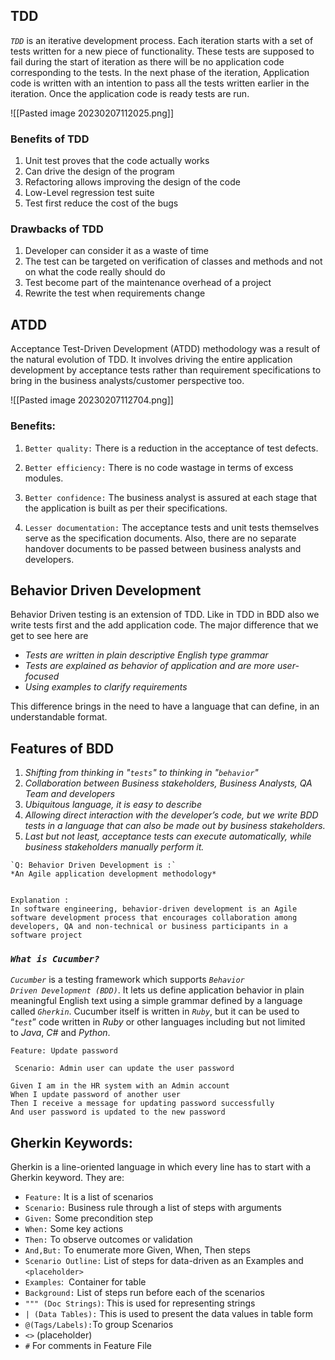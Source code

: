 ## TDD

_`TDD`_ is an iterative development process. Each iteration starts with a set of tests written for a new piece of functionality. These tests are supposed to fail during the start of iteration as there will be no application code corresponding to the tests. In the next phase of the iteration, Application code is written with an intention to pass all the tests written earlier in the iteration. Once the application code is ready tests are run.

![[Pasted image 20230207112025.png]]


### Benefits of TDD

1.  Unit test proves that the code actually works
2.  Can drive the design of the program
3.  Refactoring allows improving the design of the code
4.  Low-Level regression test suite
5.  Test first reduce the cost of the bugs

### Drawbacks of TDD

1.  Developer can consider it as a waste of time
2.  The test can be targeted on verification of classes and methods and not on what the code really should do
3.  Test become part of the maintenance overhead of a project
4.  Rewrite the test when requirements change


## ATDD
Acceptance Test-Driven Development (ATDD) methodology was a result of the natural evolution of TDD. It involves driving the entire application development by acceptance tests rather than requirement specifications to bring in the business analysts/customer perspective too.

![[Pasted image 20230207112704.png]]

### Benefits:

1.  `Better quality:` There is a reduction in the acceptance of test defects.
    
2.  `Better efficiency:` There is no code wastage in terms of excess modules.
    
3.  `Better confidence:` The business analyst is assured at each stage that the application is built as per their specifications.
    
4.  `Lesser documentation:` The acceptance tests and unit tests themselves serve as the specification documents. Also, there are no separate handover documents to be passed between business analysts and developers.

## Behavior Driven Development

Behavior Driven testing is an extension of TDD. Like in TDD in BDD also we write tests first and the add application code. The major difference that we get to see here are

-   _Tests are written in plain descriptive English type grammar_
-   _Tests are explained as behavior of application and are more user-focused_
-   _Using examples to clarify requirements_

This difference brings in the need to have a language that can define, in an understandable format.

## Features of BDD

1.  _Shifting from thinking in "`tests`" to thinking in "`behavior`"_
2.  _Collaboration between Business stakeholders, Business Analysts, QA Team and developers_
3.  _Ubiquitous language, it is easy to describe_
4.  _Allowing direct interaction with the developer’s code, but we write BDD tests in a language that can also be made out by business stakeholders._
5.   _Last but not least, acceptance tests can execute automatically, while business stakeholders manually perform it._



```ad-question
`Q: Behavior Driven Development is :`
*An Agile application development methodology* 


Explanation :
In software engineering, behavior-driven development is an Agile software development process that encourages collaboration among developers, QA and non-technical or business participants in a software project
```


### _`What is Cucumber?`_

_`Cucumber`_ is a testing framework which supports _`Behavior Driven Development (BDD)`_. It lets us define application behavior in plain meaningful English text using a simple grammar defined by a language called _`Gherkin`_. Cucumber itself is written in _`Ruby`_, but it can be used to “_`test`_” code written in _Ruby_ or other languages including but not limited to _Java_, _C#_ and _Python_.

```Gherkin
Feature: Update password

 Scenario: Admin user can update the user password

Given I am in the HR system with an Admin account
When I update password of another user
Then I receive a message for updating password successfully
And user password is updated to the new password
```

## Gherkin Keywords:

Gherkin is a line-oriented language in which every line has to start with a Gherkin keyword. They are:

- `Feature:` It is a list of scenarios
- `Scenario:` Business rule through a list of steps with arguments
- `Given:` Some precondition step
- `When:` Some key actions
- `Then:` To observe outcomes or validation
- `And,But:` To enumerate more Given, When, Then steps
- `Scenario Outline:` List of steps for data-driven as an Examples and `<placeholder>`
- `Examples`:  Container for table
- `Background:` List of steps run before each of the scenarios
- `""" (Doc Strings)`: This is used for representing strings
- `| (Data Tables):` This is used to present the data values in table form
- `@(Tags/Labels):`To group Scenarios 
- `<>` (placeholder)
- `#` For comments in Feature File